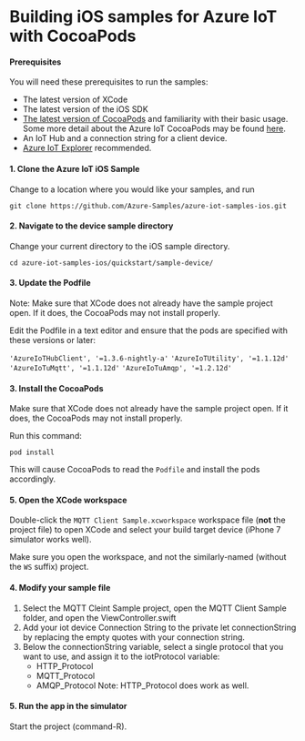 # Building iOS samples for Azure IoT with CocoaPods

#### Prerequisites
 You will need these prerequisites to run the samples:
* The latest version of XCode
* The latest version of the iOS SDK
* [The latest version of CocoaPods](https://guides.cocoapods.org/using/index.html) and 
familiarity with their basic usage. Some more detail about the Azure IoT CocoaPods
may be found [here](./CocoaPods.md).
* An IoT Hub and a connection string for a client device.
* [Azure IoT Explorer](https://github.com/Azure/azure-iot-explorer) recommended.

#### 1. Clone the Azure IoT iOS Sample

Change to a location where you would like your samples, and run

`git clone https://github.com/Azure-Samples/azure-iot-samples-ios.git`


#### 2. Navigate to the device sample directory

Change your current directory to the iOS sample directory.

`cd azure-iot-samples-ios/quickstart/sample-device/`

#### 3. Update the Podfile

Note: Make sure that XCode does not already have the sample project open. If
it does, the CocoaPods may not install properly.

Edit the Podfile in a text editor and ensure that the pods are specified with these versions or later:

`'AzureIoTHubClient', '=1.3.6-nightly-a'`
`'AzureIoTUtility', '=1.1.12d'`
`'AzureIoTuMqtt', '=1.1.12d'`
`'AzureIoTuAmqp', '=1.2.12d'`

#### 3. Install the CocoaPods

Make sure that XCode does not already have the sample project open. If
it does, the CocoaPods may not install properly.

Run this command:

`pod install`

This will cause CocoaPods to read the `Podfile` and install the pods accordingly.

#### 5. Open the XCode workspace

Double-click the `MQTT Client Sample.xcworkspace` workspace file (**not** the project file) to
open XCode and select your build target device (iPhone 7 simulator works well).

Make sure you open the workspace, and not the similarly-named (without the `WS` suffix) project.

#### 4. Modify your sample file

1. Select the MQTT Cleint Sample project, open the MQTT Client Sample folder, and open the ViewController.swift
2. Add your iot device Connection String to the private let connectionString by replacing the empty quotes with your connection string.
3. Below the connectionString variable, select a single protocol that you want to use, and assign it to the iotProtocol variable:
    * HTTP_Protocol
    * MQTT_Protocol
    * AMQP_Protocol
    Note: HTTP_Protocol does work as well. 

#### 5. Run the app in the simulator

Start the project (command-R). 


